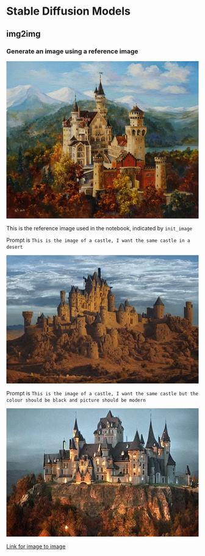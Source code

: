 # Stable Diffusion Models

## img2img 
### Generate an image using a reference image
![The reference Image](https://github.com/anvichip/stable-diffusion-models/blob/main/img2img/4a03b886e588620dccd4bc87dc126223.jpg)

This is the reference image used in the notebook, indicated by ```init_image```


Prompt is ```This is the image of a castle, I want the same castle in a desert```

![Generated](https://github.com/anvichip/stable-diffusion-models/blob/main/img2img/generated.png)

Prompt is ```This is the image of a castle, I want the same castle but the colour should be black and picture should be modern```

![Generated - 1](https://github.com/anvichip/stable-diffusion-models/blob/main/img2img/generated-1.png)

[Link for image to image](https://runwayml.com/ai-tools/image-to-image/)

